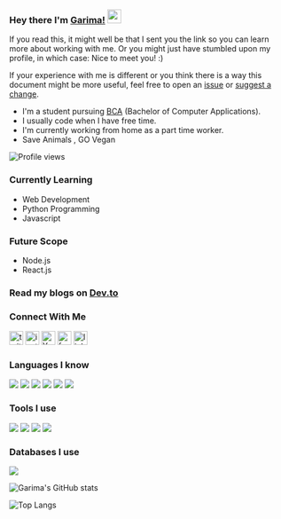 ### Hey there I'm [Garima!](https://garima-sharma814.github.io/My-website/) <img src="https://media.giphy.com/media/hvRJCLFzcasrR4ia7z/giphy.gif" width="25px"></a>
If you read this, it might well be that I sent you the link so you can learn more about working with me. Or you might just have stumbled upon my profile, in which case: Nice to meet you! :)

If your experience with me is different or you think there is a way this document might be more useful, feel free to open an [issue](https://github.com/Garima-sharma814/Garima-sharma814/issues/new) or [suggest a change](https://github.com/Garima-sharma814/Garima-sharma814/edit/master/README.md).

- I'm a student pursuing [BCA](https://collegedunia.com/courses/bachelor-of-computer-applications-bca) (Bachelor of Computer Applications).
- I usually code when I have free time.
- I'm currently working from home as a part time worker.
- Save Animals , GO Vegan

![Profile views](https://gpvc.arturio.dev/Garima-sharma814)

### Currently Learning
- Web Development
- Python Programming
- Javascript

### Future Scope 
- Node.js
- React.js


### Read my blogs on [Dev.to](https://dev.to/garimasharma)


### Connect With Me 
[<img src='https://www.vectorlogo.zone/logos/twitter/twitter-official.svg' alt='twitter' height='25'>](https://twitter.com/garimavatss)
[<img src='https://www.vectorlogo.zone/logos/instagram/instagram-icon.svg' alt='instagram' height='25'>](https://www.instagram.com/garima.vatss/?r=nametag)      [<img src='https://www.vectorlogo.zone/logos/youtube/youtube-icon.svg' alt='YouTube' height='25'>](https://www.youtube.com/channel/UCheHxaUY0R5NWDDXLa5siWQ?view_as=subscriber)   [<img src='https://www.vectorlogo.zone/logos/facebook/facebook-icon.svg' alt='facebook' height='25'>](https://m.me/garima.vats.143)   [<img src='https://www.vectorlogo.zone/logos/linkedin/linkedin-icon.svg' alt='linkedin' height='25'>](https://www.linkedin.com/in/garima-sharma-6621701b3) 


### Languages I know 
<img src="https://img.shields.io/badge/python%20-%2314354C.svg?&style=for-the-badge&logo=python&logoColor=white"/> <img src="https://img.shields.io/badge/c%20-%2300599C.svg?&style=for-the-badge&logo=c&logoColor=white"/> <img src="https://img.shields.io/badge/c++%20-%2300599C.svg?&style=for-the-badge&logo=c%2B%2B&ogoColor=white"/> <img src="https://img.shields.io/badge/java-%23ED8B00.svg?&style=for-the-badge&logo=java&logoColor=white"/> <img src="https://img.shields.io/badge/javascript%20-%2314354C.svg?&style=for-the-badge&logo=javascript&logoColor=white"/> <img src="https://img.shields.io/badge/html5%20-%2314354C.svg?&style=for-the-badge&logo=html5&logoColor=white"/>



### Tools I use 
<img src="https://img.shields.io/badge/VsCode%20-%2314354C.svg?&style=for-the-badge&logo=VsCode&logoColor=white"/> <img src="https://img.shields.io/badge/TurboC++%20-%2300599C.svg?&style=for-the-badge&logo=TurboC++&logoColor=white"/> <img src="https://img.shields.io/badge/CodeBlocks%20-%2300599C.svg?&style=for-the-badge&logo=CodeBlocks%2B%2B&ogoColor=white"/> <img src="https://img.shields.io/badge/Eclipse-%23ED8B00.svg?&style=for-the-badge&logo=Eclipse&logoColor=white"/>

### Databases I use
<img src="https://img.shields.io/badge/mysql-%2300f.svg?&style=for-the-badge&logo=mysql&logoColor=white"/>


![Garima's GitHub stats](https://github-readme-stats.vercel.app/api?username=Garima-sharma814&show_icons=true&count_private=true&theme=react)



![Top Langs](https://github-readme-stats.vercel.app/api/top-langs/?username=Garima-sharma814&layout=compact&theme=react)
